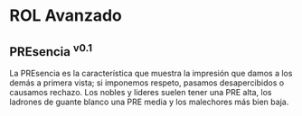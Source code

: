 # ROL Avanzado
## PREsencia <sup>v0.1</sup>

La PREsencia es la característica que muestra la impresión que damos a los demás a primera vista; si imponemos respeto, pasamos desapercibidos o causamos rechazo. Los nobles y lideres suelen tener una PRE alta, los ladrones de guante blanco una PRE media y los malechores más bien baja.
